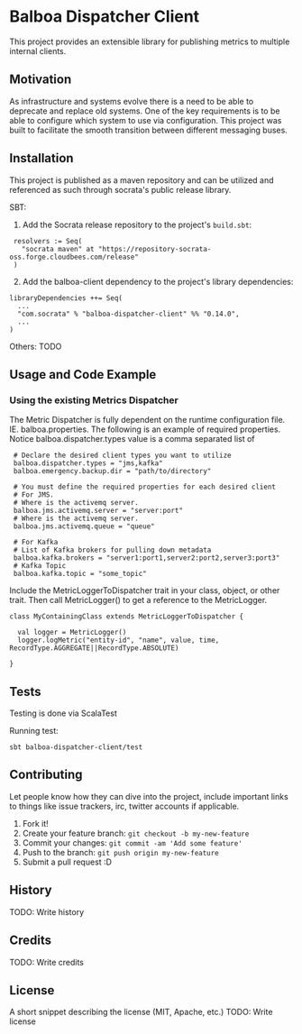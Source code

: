 # Balboa Dispatcher Client

This project provides an extensible library for publishing metrics to multiple internal clients.

## Motivation

As infrastructure and systems evolve there is a need to be able to deprecate and replace old systems.  One of the key
 requirements is to be able to configure which system to use via configuration.  This project was built to facilitate
  the smooth transition between different messaging buses.

## Installation

This project is published as a maven repository and can be utilized and referenced as such through socrata's public
 release library.

SBT:
1. Add the Socrata release repository to the project's `build.sbt`:

```
 resolvers := Seq(
   "socrata maven" at "https://repository-socrata-oss.forge.cloudbees.com/release"
 )
 ```

 2. Add the balboa-client dependency to the project's library dependencies:

 ```
 libraryDependencies ++= Seq(
   ...
   "com.socrata" % "balboa-dispatcher-client" %% "0.14.0",
   ...
 )
```

Others: TODO

## Usage and Code Example

### Using the existing Metrics Dispatcher

The Metric Dispatcher is fully dependent on the runtime configuration file.  IE. balboa.properties.  The following is
 an example of required properties.  Notice balboa.dispatcher.types value is a comma separated list of 
 
```
 # Declare the desired client types you want to utilize
 balboa.dispatcher.types = "jms,kafka"
 balboa.emergency.backup.dir = "path/to/directory"
 
 # You must define the required properties for each desired client
 # For JMS.  
 # Where is the activemq server.
 balboa.jms.activemq.server = "server:port"
 # Where is the activemq server.
 balboa.jms.activemq.queue = "queue"
 
 # For Kafka
 # List of Kafka brokers for pulling down metadata
 balboa.kafka.brokers = "server1:port1,server2:port2,server3:port3"
 # Kafka Topic
 balboa.kafka.topic = "some_topic" 
```

Include the MetricLoggerToDispatcher trait in your class, object, or other trait.  Then call MetricLogger() to get a 
reference to the MetricLogger.
  
```
class MyContainingClass extends MetricLoggerToDispatcher {

  val logger = MetricLogger()
  logger.logMetric("entity-id", "name", value, time, RecordType.AGGREGATE||RecordType.ABSOLUTE)

}
```

## Tests

Testing is done via ScalaTest

Running test:
```
sbt balboa-dispatcher-client/test
```

## Contributing

Let people know how they can dive into the project, include important links to things like issue trackers, irc, twitter accounts if applicable.

1. Fork it!
2. Create your feature branch: `git checkout -b my-new-feature`
3. Commit your changes: `git commit -am 'Add some feature'`
4. Push to the branch: `git push origin my-new-feature`
5. Submit a pull request :D

## History

TODO: Write history

## Credits

TODO: Write credits

## License

A short snippet describing the license (MIT, Apache, etc.)
TODO: Write license
